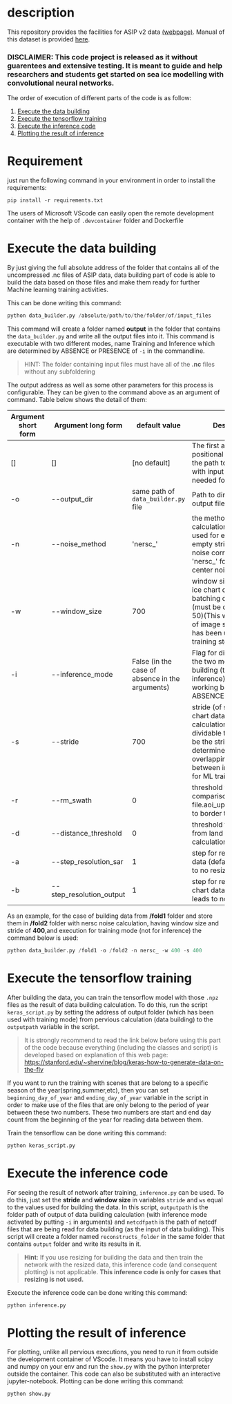 # description
This repository provides the facilities for ASIP v2 data [(webpage)](https://data.dtu.dk/articles/dataset/AI4Arctic_ASIP_Sea_Ice_Dataset_-_version_2/13011134). Manual of this dataset is provided [here](https://data.dtu.dk/ndownloader/files/24951176).
### DISCLAIMER: This code project is released as it without guarentees and extensive testing. It is meant to guide and help researchers and students get started on sea ice modelling with convolutional neural networks.
The order of execution of different parts of the code is as follow:
 1. [Execute the data building](#requirement)
 2. [Execute the tensorflow training](#execute-the-data-building)
 3. [Execute the inference code](#execute-the-inference-code)
 4. [Plotting the result of inference](#plotting-the-result-of-inference)

# Requirement
just run the following command in your environment in order to install the requirements:

`pip install -r requirements.txt`

The users of Microsoft VScode can easily open the remote development container with the help of `.devcontainer` folder and Dockerfile
# Execute the data building
By just giving the full absolute address of the folder that contains all of the uncompressed .nc files of ASIP data, data building part of code is able to build the data based on those files and make them ready for further Machine learning training activities.

This can be done writing this command:

```python
python data_builder.py /absolute/path/to/the/folder/of/input_files
```

This command will create a folder named **output** in the folder that contains the `data_builder.py` and write all the output files into it. This command is executable with two different modes, name Training and Inference which are determined by ABSENCE or PRESENCE of `-i` in the commandline.

>  HINT: The folder containing input files must have all of the **.nc** files without any subfoldering

The output address as well as some other parameters for this process is configurable. They can be given to the command above as an argument of command. Table below shows the detail of them:

| Argument short form | Argument long form  | default value | Description
| ------------------- | --------------------|-------------- | --------------
|  []                 |  []                 |  [no default]| The first and the only positional argument is the path to directory with input netCDF files needed for data building
|  -o                 |  --output_dir       | same path of `data_builder.py` file      |Path to directory with output files
|  -n                 |    --noise_method   |'nersc_'|the method that error calculation had  been used for error. Leave as empty string '' for ESA noise corrections or as 'nersc_' for the Nansen center noise correction.
|  -w                 |   --window_size     |  700 | window size (of sar and ice chart data) for batching calculation (must be dividable to 50)(This will be the size of image samples that has been used for ML training step)
|  -i                 |   --inference_mode  |  False (in the case of absence in the arguments) | Flag for distinguishing the two mode of data building (training or inference). This flag is working based on its ABSENCE or PRESENCE.
|  -s                 |   --stride          |  700 | stride (of sar and ice chart data) for batching calculation (must be dividable to 50)(This will be the stride that determines the overlapping areas between image samples for ML training step)
|  -r                 |   --rm_swath        |  0    |threshold value for comparison with netCDF file.aoi_upperleft_sample to border the calculation
|  -d                 |   --distance_threshold |  0  |threshold for distance from land in mask calculation
|  -a                 |   --step_resolution_sar | 1  |step for resizing the sar data (default value leads to no resizing)
|  -b                 |   --step_resolution_output|1 |step for resizing the ice chart data (default value leads to no resizing)


As an example, for the case of building data from **/fold1** folder and store them in **/fold2** folder with nersc noise calculation, having window size and stride of **400**,and execution for training mode (not for inference) the command below is used:

```python
python data_builder.py /fold1 -o /fold2 -n nersc_ -w 400 -s 400
```


# Execute the tensorflow training
After building the data, you can train the tensorflow model with those `.npz` files as the result of
data building calculation. To do this, run the script `keras_script.py` by setting the address of output folder (which has been used with training mode) from pervious calculation (data building) to the `outputpath` variable in the script.

> It is strongly recommend to read the link below before using this part of the code because everything (including the classes and script) is developed based on explanation of this web page:
https://stanford.edu/~shervine/blog/keras-how-to-generate-data-on-the-fly


If you want to run the training with scenes that are belong to a specific season of the year(spring,summer,etc), then you can set `beginning_day_of_year` and `ending_day_of_year` variable in the script in order to make use of the files that are only belong to the period of year between these two numbers. These two numbers are start and end day count from the beginning of the year for reading data between them.


Train the tensorflow can be done writing this command:

```python
python keras_script.py
```
# Execute the inference code
For seeing the result of network after training, `inference.py` can be used. To do this, just set the **stride** and **window size** in variables `stride` and `ws` equal to the values used for building the data. In this script, `outputpath` is the folder path of output of data building calculation (with inference mode activated by putting `-i` in arguments) and `netcdfpath` is the path of netcdf files that are being read for data building (as the input of data building). This script will create a folder named `reconstructs_folder` in the same folder that contains `output` folder and write its results in it.
> **Hint**: If you use resizing for building the data and then train the network with the resized data, this inference code (and consequent plotting) is not applicable.
**This inference code is only for cases that resizing is not used.**

Execute the inference code can be done writing this command:

```python
python inference.py
```

# Plotting the result of inference
For plotting, unlike all pervious executions, you need to run it from outside the development container of VScode. It means you have to install scipy and numpy on your env and run the `show.py` with the python interpreter outside the container. This code can also be substituted with an interactive jupyter-notebook.
Plotting can be done writing this command:

```python
python show.py
```
